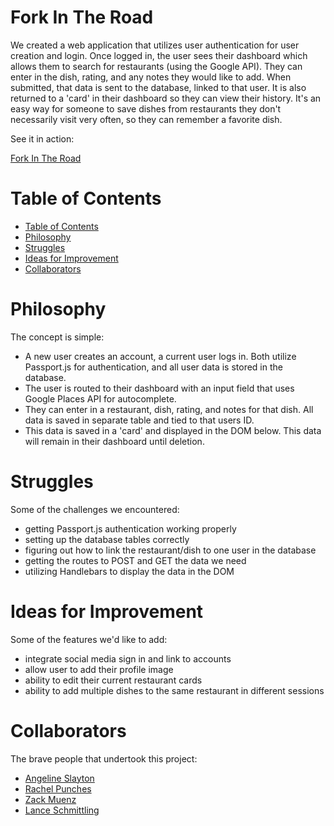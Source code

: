 # Fork In The Road
We created a web application that utilizes user authentication for user creation and login. Once logged in, the user sees their dashboard which allows them to search for restaurants (using the Google API). They can enter in the dish, rating, and any notes they would like to add. When submitted, that data is sent to the database, linked to that user. It is also returned to a 'card' in their dashboard so they can view their history. It's an easy way for someone to save dishes from restaurants they don't necessarily visit very often, so they can remember a favorite dish.

See it in action:

[Fork In The Road][1]

[1]: https://afternoon-brushlands-74181.herokuapp.com/

Table of Contents
=================
<!--ts-->
  * [Table of Contents](#table-of-contents)
  * [Philosophy](#philosophy)
  * [Struggles](#struggles)
  * [Ideas for Improvement](#ideas-for-improvement)
  * [Collaborators](#collaborators)
<!--te-->

  Philosophy
  ==========
  The concept is simple:
  * A new user creates an account, a current user logs in. Both utilize Passport.js for authentication, and all user data is stored in the database.
  * The user is routed to their dashboard with an input field that uses Google Places API for autocomplete.
  * They can enter in a restaurant, dish, rating, and notes for that dish. All data is saved in separate table and tied to that users ID.
  * This data is saved in a 'card' and displayed in the DOM below. This data will remain in their dashboard until deletion.

  Struggles
  =========
  Some of the challenges we encountered:
  * getting Passport.js authentication working properly
  * setting up the database tables correctly
  * figuring out how to link the restaurant/dish to one user in the database
  * getting the routes to POST and GET the data we need
  * utilizing Handlebars to display the data in the DOM

  Ideas for Improvement
  =====================
  Some of the features we'd like to add:
  * integrate social media sign in and link to accounts
  * allow user to add their profile image
  * ability to edit their current restaurant cards
  * ability to add multiple dishes to the same restaurant in different sessions

  Collaborators
  =============
  The brave people that undertook this project:
  * [Angeline Slayton][2]
  * [Rachel Punches][3]
  * [Zack Muenz][4]
  * [Lance Schmittling][5]

  [2]: https://github.com/VintageVoodoo13
  [3]: https://github.com/rpunches
  [4]: https://github.com/zmuenz
  [5]: https://github.com/lschmittling
